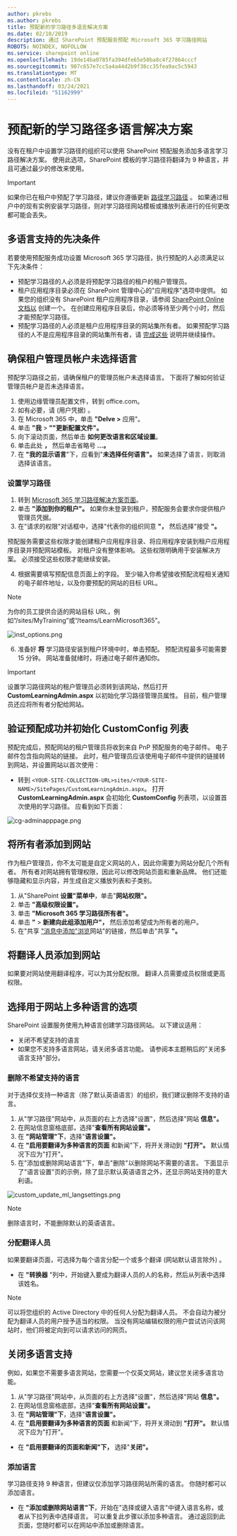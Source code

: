 ```yaml
---
author: pkrebs
ms.author: pkrebs
title: 预配新的学习路径多语言解决方案
ms.date: 02/10/2019
description: 通过 SharePoint 预配服务预配 Microsoft 365 学习路径网站
ROBOTS: NOINDEX, NOFOLLOW
ms.service: sharepoint online
ms.openlocfilehash: 19de14ba0785fa394dfe65e50ba8c4f27864cccf
ms.sourcegitcommit: 907c657e7cc5a4a44d2b9f38cc35fea9ac5c5943
ms.translationtype: MT
ms.contentlocale: zh-CN
ms.lasthandoff: 03/24/2021
ms.locfileid: "51162999"
---
```

# <a name="provision-a-new-learning-pathways-multilingual-solution"></a>预配新的学习路径多语言解决方案
没有在租户中设置学习路径的组织可以使用 SharePoint 预配服务添加多语言学习路径解决方案。 使用此选项，SharePoint 模板的学习路径将翻译为 9 种语言，并且可通过最少的修改来使用。 

> [!IMPORTANT]
> 如果你已在租户中预配了学习路径，建议你遵循更新 [路径学习路径](custom_update_ml.md) 。 如果通过租户中的现有实例安装学习路径，则对学习路径网站模板或播放列表进行的任何更改都可能会丢失。

## <a name="prerequisites-for-multilingual-support"></a>多语言支持的先决条件
 
若要使用预配服务成功设置 Microsoft 365 学习路径，执行预配的人必须满足以下先决条件： 
 
- 预配学习路径的人必须是将预配学习路径的租户的租户管理员。  
- 租户应用程序目录必须在 SharePoint 管理中心的"应用程序"选项中提供。 如果您的组织没有 SharePoint 租户应用程序目录，请参阅 [SharePoint Online 文档以](/sharepoint/use-app-catalog) 创建一个。 在创建应用程序目录后，你必须等待至少两个小时，然后才能预配学习路径。  
- 预配学习路径的人必须是租户应用程序目录的网站集所有者。 如果预配学习路径的人不是应用程序目录的网站集所有者，请 [完成这些](addappadmin.md) 说明并继续操作。 

## <a name="ensure-the-tenant-admin-account-doesnt-have-a-language-selected"></a>确保租户管理员帐户未选择语言
预配学习路径之前，请确保租户的管理员帐户未选择语言。 下面将了解如何验证管理员帐户是否未选择语言。 
1.  使用边缘管理员配置文件，转到 office.com。
2.  如有必要，请 (用户凭据) 。
3.  在 Microsoft 365 中，单击 **"Delve >** 应用"。 
4.  单击 **"我**  >  **""更新配置文件"。**
5.  向下滚动页面，然后单击 **如何更改语言和区域设置**。
6.  单击此处 **，** 然后单击省略号 **...。**
7.  在 **"我的显示语言**"下，应看到"**未选择任何语言"。** 如果选择了语言，则取消选择该语言。

### <a name="to-provision-learning-pathways"></a>设置学习路径

1. 转到 [Microsoft 365 学习路径解决方案页面](https://provisioning.sharepointpnp.com/details/3df8bd55-b872-4c9d-88e3-6b2f05344239)。
2. 单击 **"添加到你的租户"。** 如果你未登录到租户，预配服务会要求你提供租户管理员凭据。 
3. 在"请求的权限"对话框中，选择"代表你的组织同意 **"，** 然后选择"接受 **"。**

预配服务需要这些权限才能创建租户应用程序目录、将应用程序安装到租户应用程序目录并预配网站模板。 对租户没有整体影响。 这些权限明确用于安装解决方案。 必须接受这些权限才能继续安装。

4. 根据需要填写预配信息页面上的字段。 至少输入你希望接收预配流程相关通知的电子邮件地址，以及你要预配的网站的目标 URL。  
> [!NOTE]
> 为你的员工提供合适的网站目标 URL，例如“/sites/MyTraining”或“/teams/LearnMicrosoft365”。

![inst_options.png](media/inst_options.png)

6. 准备好 **将** 学习路径安装到租户环境中时，单击预配。  预配流程最多可能需要 15 分钟。 网站准备就绪时，将通过电子邮件通知你。 

> [!IMPORTANT]
> 设置学习路径网站的租户管理员必须转到该网站，然后打开 **CustomLearningAdmin.aspx** 以初始化学习路径管理员属性。 目前，租户管理员还应将所有者分配给网站。 

## <a name="validate-provisioning-success-and-initialize-the-customconfig-list"></a>验证预配成功并初始化 CustomConfig 列表

预配完成后，预配网站的租户管理员将收到来自 PnP 预配服务的电子邮件。 电子邮件包含指向网站的链接。 此时，租户管理员应该使用电子邮件中提供的链接转到网站，并设置网站以首次使用：

- 转到 `<YOUR-SITE-COLLECTION-URL>sites/<YOUR-SITE-NAME>/SitePages/CustomLearningAdmin.aspx`。 打开 **CustomLearningAdmin.aspx** 会初始化 **CustomConfig** 列表项，以设置首次使用的学习路径。 应看到如下页面：

![cg-adminapppage.png](media/cg-adminapppage.png)

## <a name="add-owners-to-site"></a>将所有者添加到网站
作为租户管理员，你不太可能是自定义网站的人，因此你需要为网站分配几个所有者。 所有者对网站拥有管理权限，因此可以修改网站页面和重新品牌。 他们还能够隐藏和显示内容，并生成自定义播放列表和子类别。  

1. 从"SharePoint **设置"菜单中**，单击"**网站权限"。**
2. 单击 **"高级权限设置"。**
3. 单击 **"Microsoft 365 学习路径所有者"。**
4. 单击 **"**  >  **新建向此组添加用户"，** 然后添加希望成为所有者的用户。 
5. 在"共享 ["消息中添加"浏览](custom_exploresite.md)网站"的链接，然后单击"共享 **"。**

## <a name="add-translators-to-the-site"></a>将翻译人员添加到网站
如果要对网站使用翻译程序，可以为其分配权限。 翻译人员需要成员权限或更高权限。 

## <a name="choose-options-for-using-multiple-languages-on-the-site"></a>选择用于网站上多种语言的选项
SharePoint 设置服务使用九种语言创建学习路径网站。 以下建议适用：
- 关闭不希望支持的语言
- 如果您不支持多语言网站，请关闭多语言功能。 请参阅本主题稍后的"关闭多语言支持"部分。

### <a name="remove-languages-you-dont-want-to-support"></a>删除不希望支持的语言
对于选择仅支持一种语言（除了默认英语语言）的组织，我们建议删除不支持的语言。 
1. 从"学习路径"网站中，从页面的右上方选择"设置"，然后选择"网站 **信息"。**
2. 在网站信息窗格底部，选择"**查看所有网站设置"。**
3. 在 **"网站管理"下**，选择"**语言设置"。**
4. 在 **"启用要翻译为多种语言的页面** 和新闻"下，将开关滑动到 **"打开"。** 默认情况下应为"打开"。
5. 在"添加或删除网站语言"下，单击"删除"以删除网站不需要的语言。 下面显示了"语言设置"页的示例，除了显示默认英语语言之外，还显示网站支持的意大利语。

![custom_update_ml_langsettings.png](media/custom_update_ml_langsettings.png)

> [!NOTE]
> 删除语言时，不能删除默认的英语语言。 

### <a name="assign-translators"></a>分配翻译人员
如果要翻译页面，可选择为每个语言分配一个或多个翻译 (网站默认语言除外) 。 
- 在 **"转换器** "列中，开始键入要成为翻译人员的人的名称，然后从列表中选择该姓名。 

> [!NOTE]
> 可以将您组织的 Active Directory 中的任何人分配为翻译人员。 不会自动为被分配为翻译人员的用户授予适当的权限。 当没有网站编辑权限的用户尝试访问该网站时，他们将被定向到可以请求访问的网页。

## <a name="turn-off-multilingual-support"></a>关闭多语言支持
例如，如果您不需要多语言网站，您需要一个仅英文网站，建议您关闭多语言功能。 

1. 从"学习路径"网站中，从页面的右上方选择"设置"，然后选择"网站 **信息"。**
2. 在网站信息窗格底部，选择"**查看所有网站设置"。**
3. 在 **"网站管理"下**，选择"**语言设置"。**
4. 在 **"启用要翻译为多种语言的页面** 和新闻"下，将开关滑动到 **"打开"。** 默认情况下应为"打开"。
- 在 **"启用要翻译的页面和新闻"下，** 选择"**关闭"。** 

### <a name="add-languages"></a>添加语言
学习路径支持 9 种语言，但建议仅添加学习路径网站所需的语言。 你随时都可以添加语言。 
- 在 **"添加或删除网站语言"下**，开始在"选择或键入语言"中键入语言名称，或者从下拉列表中选择语言。 可以重复此步骤以添加多种语言。 通过返回到此页面，您随时都可以在网站中添加或删除语言。
